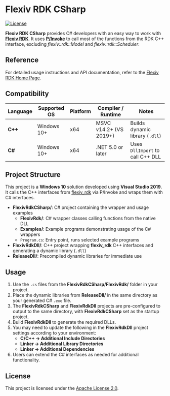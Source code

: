 ﻿# Flexiv RDK CSharp
[![License](https://img.shields.io/badge/License-Apache%202.0-blue.svg)](https://www.apache.org/licenses/LICENSE-2.0.html)

**Flexiv RDK CSharp** provides C# developers with an easy way to work with [**Flexiv RDK**](https://github.com/flexivrobotics/flexiv_rdk). It uses [**P/Invoke**](https://learn.microsoft.com/en-us/dotnet/standard/native-interop/pinvoke) to call most of the functions from the RDK C++ interface, excluding *flexiv::rdk::Model* and *flexiv::rdk::Scheduler*.

## Reference

For detailed usage instructions and API documentation, refer to the [Flexiv RDK Home Page](https://www.flexiv.com/software/rdk).

## Compatibility

| **Language** | **Supported OS** | **Platform** | **Compiler / Runtime** | **Notes**                        |
| ------------ | ---------------- | ------------ | ---------------------- | -------------------------------- |
| **C++**      | Windows 10+      | x64          | MSVC v14.2+ (VS 2019+) | Builds dynamic library (`.dll`)  |
| **C#**       | Windows 10+      | x64          | .NET 5.0 or later      | Uses `DllImport` to call C++ DLL |

## Project Structure

This project is a **Windows 10** solution developed using **Visual Studio 2019**. It calls the C++ interfaces from [flexiv_rdk](https://github.com/flexivrobotics/flexiv_rdk) via P/Invoke and wraps them with C# interfaces.

- **FlexivRdkCSharp/**: C# project containing the wrapper and usage examples
  - **FlexivRdk/**: C# wrapper classes calling functions from the native DLL
  - **Examples/**: Example programs demonstrating usage of the C# wrappers
  - `Program.cs`: Entry point, runs selected example programs
- **FlexivRdkDll/**: C++ project wrapping **flexiv_rdk** C++ interfaces and generating a dynamic library (`.dll`)
- **ReleaseDll/**: Precompiled dynamic libraries for immediate use

## Usage

1. Use the `.cs` files from the **FlexivRdkCSharp/FlexivRdk/** folder in your project.
2. Place the dynamic libraries from **ReleaseDll/** in the same directory as your generated C# `.exe` file.
3. The **FlexivRdkCSharp** and **FlexivRdkDll** projects are pre-configured to output to the same directory, with **FlexivRdkCSharp** set as the startup project.
4. Build **FlexivRdkDll** to generate the required DLLs.
5. You may need to update the following in the **FlexivRdkDll** project settings according to your environment:
   - **C/C++ → Additional Include Directories**
   - **Linker → Additional Library Directories**
   - **Linker → Additional Dependencies**
6. Users can extend the C# interfaces as needed for additional functionality.

## License

This project is licensed under the [Apache License 2.0](https://www.apache.org/licenses/LICENSE-2.0).
